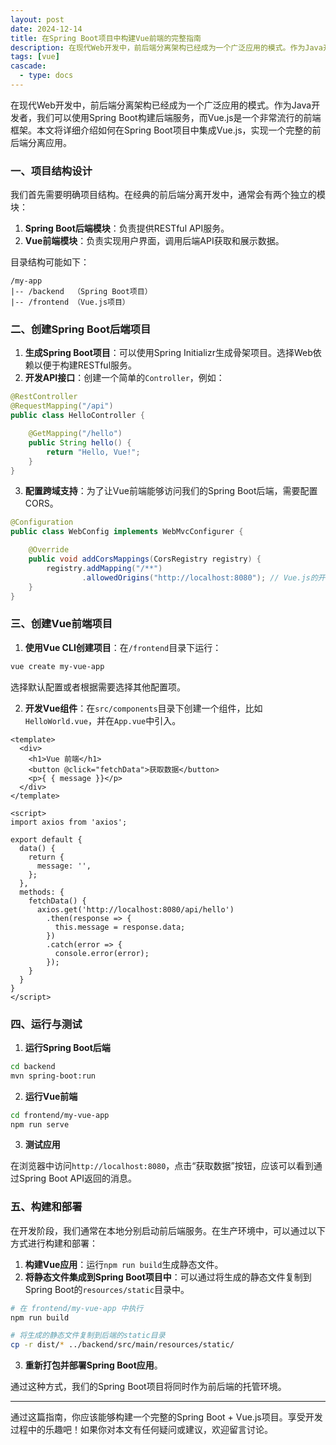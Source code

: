 ```yaml
---
layout: post
date: 2024-12-14
title: 在Spring Boot项目中构建Vue前端的完整指南
description: 在现代Web开发中，前后端分离架构已经成为一个广泛应用的模式。作为Java开发者，我们可以使用Spring Boot构建后端服务，而Vue.js是一个非常流行的前端框架。本文将详细介绍如何在Spring Boot项目中集成Vue.js，实现一个完整的前后端分离应用。
tags: [vue]
cascade:
  - type: docs
---
```


在现代Web开发中，前后端分离架构已经成为一个广泛应用的模式。作为Java开发者，我们可以使用Spring Boot构建后端服务，而Vue.js是一个非常流行的前端框架。本文将详细介绍如何在Spring Boot项目中集成Vue.js，实现一个完整的前后端分离应用。

### 一、项目结构设计

我们首先需要明确项目结构。在经典的前后端分离开发中，通常会有两个独立的模块：

1. **Spring Boot后端模块**：负责提供RESTful API服务。
2. **Vue前端模块**：负责实现用户界面，调用后端API获取和展示数据。

目录结构可能如下：

```
/my-app
|-- /backend  （Spring Boot项目）
|-- /frontend （Vue.js项目）
```

### 二、创建Spring Boot后端项目

1. **生成Spring Boot项目**：可以使用Spring Initializr生成骨架项目。选择Web依赖以便于构建RESTful服务。
2. **开发API接口**：创建一个简单的`Controller`，例如：

```java
@RestController
@RequestMapping("/api")
public class HelloController {

    @GetMapping("/hello")
    public String hello() {
        return "Hello, Vue!";
    }
}
```

3. **配置跨域支持**：为了让Vue前端能够访问我们的Spring Boot后端，需要配置CORS。

```java
@Configuration
public class WebConfig implements WebMvcConfigurer {

    @Override
    public void addCorsMappings(CorsRegistry registry) {
        registry.addMapping("/**")
                .allowedOrigins("http://localhost:8080"); // Vue.js的开发服务器地址
    }
}
```

### 三、创建Vue前端项目

1. **使用Vue CLI创建项目**：在`/frontend`目录下运行：

```bash
vue create my-vue-app
```

选择默认配置或者根据需要选择其他配置项。

2. **开发Vue组件**：在`src/components`目录下创建一个组件，比如`HelloWorld.vue`，并在`App.vue`中引入。

```vue
<template>
  <div>
    <h1>Vue 前端</h1>
    <button @click="fetchData">获取数据</button>
    <p>{ { message }}</p>
  </div>
</template>

<script>
import axios from 'axios';

export default {
  data() {
    return {
      message: '',
    };
  },
  methods: {
    fetchData() {
      axios.get('http://localhost:8080/api/hello')
        .then(response => {
          this.message = response.data;
        })
        .catch(error => {
          console.error(error);
        });
    }
  }
}
</script>
```

### 四、运行与测试

1. **运行Spring Boot后端**

```bash
cd backend
mvn spring-boot:run
```

2. **运行Vue前端**

```bash
cd frontend/my-vue-app
npm run serve
```

3. **测试应用**

在浏览器中访问`http://localhost:8080`，点击“获取数据”按钮，应该可以看到通过Spring Boot API返回的消息。

### 五、构建和部署

在开发阶段，我们通常在本地分别启动前后端服务。在生产环境中，可以通过以下方式进行构建和部署：

1. **构建Vue应用**：运行`npm run build`生成静态文件。
2. **将静态文件集成到Spring Boot项目中**：可以通过将生成的静态文件复制到Spring Boot的`resources/static`目录中。

```bash
# 在 frontend/my-vue-app 中执行
npm run build

# 将生成的静态文件复制到后端的static目录
cp -r dist/* ../backend/src/main/resources/static/
```

3. **重新打包并部署Spring Boot应用**。

通过这种方式，我们的Spring Boot项目将同时作为前后端的托管环境。

---

通过这篇指南，你应该能够构建一个完整的Spring Boot + Vue.js项目。享受开发过程中的乐趣吧！如果你对本文有任何疑问或建议，欢迎留言讨论。